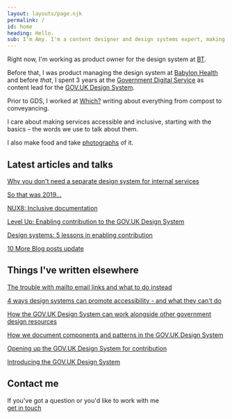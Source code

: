 ```yaml
---
layout: layouts/page.njk
permalink: /
id: home
heading: Hello.
sub: I'm Amy. I'm a content designer and design systems expert, making the case for simplicity and inclusion in the face of complexity.
---
```


Right now, I'm working as product owner for the design system at [BT](https://www.bt.com/broadband/deals?s_cid=con_ppc_maxus_vidZ60_T1&vendorid=Z60&ds_rl=1000720&ds_rl=1276299&ds_rl=1276299&gclid=CjwKCAjwjLD4BRAiEiwAg5NBFrjq0XCXNtJ3XyMsXWY4SKSQhRhBAIKRbfG1_ZsBxhGvWYcSOG78ehoC_q4QAvD_BwE&gclsrc=aw.ds). 

Before that, I was product managing the design system at [Babylon Health](https://www.babylonhealth.com/) and before _that_, I spent 3 years at the [Government Digital Service](https://www.gov.uk/government/organisations/government-digital-service) as content lead for the [GOV.‌UK Design System](https://design-system.service.gov.uk/).

Prior to GDS, I worked at [Which?](https://www.which.co.uk/) writing about everything from compost to conveyancing. 

I care about making services accessible and inclusive, starting with the basics – the words we use to talk about them.

I also make food and take [photographs](https://www.instagram.com/saltsweetsourspice/) of it.

## Latest articles and talks

[Why you don't need a separate design system for internal services](/articles/why-you-dont-need-a-separate-design-system-for-internal-services/)

[So that was 2019...](/articles/so-that-was-2019/)

[NUX8: Inclusive documentation](https://2019.nuxconf.uk/speakers/amy-hupe/)

[Level Up: Enabling contribution to the GOV.UK Design System](https://www.youtube.com/watch?v=GMFPp21u9_M&feature=youtu.be)

[Design systems: 5 lessons in enabling contribution](/articles/5-lessons-on-enabling-design-system-contribution/)

[10 More Blog posts update](/articles/10-more-blog-posts-update/)

## Things I've written elsewhere

[The trouble with mailto email links and what to do instead](https://adamsilver.io/articles/the-trouble-with-mailto-email-links-and-what-to-do-instead/)

[4 ways design systems can promote accessibility - and what they can't do](https://24ways.org/2019/four-ways-design-systems-can-promote-accessibility/)

[How the GOV.UK Design System can work alongside other government design resources](https://designnotes.blog.gov.uk/2019/02/14/how-the-gov-uk-design-system-can-work-alongside-other-government-design-resources)

[How we document components and patterns in the GOV.UK Design System](https://designnotes.blog.gov.uk/2018/11/05/how-we-document-components-and-patterns-in-the-gov-uk-design-system/)

[Opening up the GOV.UK Design System for contribution](https://designnotes.blog.gov.uk/2018/09/26/opening-up-the-gov-uk-design-system-for-contributions/)

[Introducing the GOV.UK Design System](https://gds.blog.gov.uk/2018/06/22/introducing-the-gov-uk-design-system/)

## Contact me

If you've got a question or you'd like to work with me <br> [get in touch](/contact)